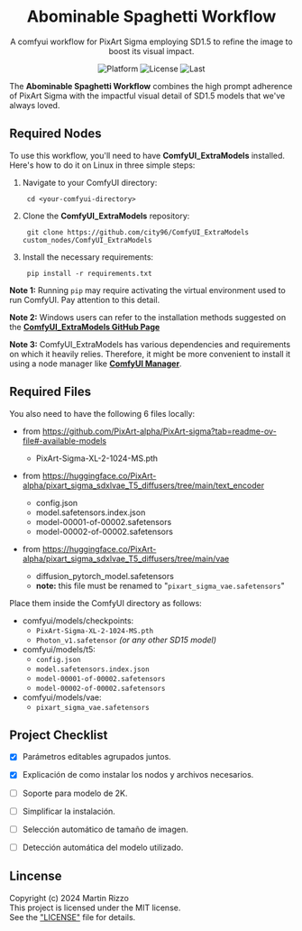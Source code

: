<h1 align="center">Abominable Spaghetti Workflow</h1>
<p align="center">A comfyui workflow for PixArt Sigma employing SD1.5 to refine the image to boost its visual impact.</p>
<p align="center">
<img alt="Platform" src="https://img.shields.io/badge/platform-ComfyUI-33F">
<img alt="License"  src="https://img.shields.io/github/license/martin-rizzo/AbominableSpaghetti?color=11D">
<img alt="Last"     src="https://img.shields.io/github/last-commit/martin-rizzo/AbominableSpaghetti">
</p>

<!--
# Abominable Spaghetti Workflow
-->

The **Abominable Spaghetti Workflow** combines the high prompt adherence of PixArt Sigma with the impactful visual detail of SD1.5 models that we've always loved.

## Required Nodes

To use this workflow, you'll need to have **ComfyUI_ExtraModels** installed. Here's how to do it on Linux in three simple steps:

1. Navigate to your ComfyUI directory:

        cd <your-comfyui-directory>

2. Clone the **ComfyUI_ExtraModels** repository:

        git clone https://github.com/city96/ComfyUI_ExtraModels custom_nodes/ComfyUI_ExtraModels
   
3. Install the necessary requirements:

        pip install -r requirements.txt

**Note 1:** Running `pip` may require activating the virtual environment used to run ComfyUI. Pay attention to this detail.

**Note 2:** Windows users can refer to the installation methods suggested on the **[ComfyUI_ExtraModels GitHub Page](https://github.com/city96/ComfyUI_ExtraModels?tab=readme-ov-file#installation)**

**Note 3:** ComfyUI_ExtraModels has various dependencies and requirements on which it heavily relies. Therefore, it might be more convenient to install it using a node manager like **[ComfyUI Manager](https://github.com/ltdrdata/ComfyUI-Manager)**.


## Required Files

You also need to have the following 6 files locally:

 - from https://github.com/PixArt-alpha/PixArt-sigma?tab=readme-ov-file#-available-models
    * PixArt-Sigma-XL-2-1024-MS.pth

 - from https://huggingface.co/PixArt-alpha/pixart_sigma_sdxlvae_T5_diffusers/tree/main/text_encoder
    * config.json
    * model.safetensors.index.json
    * model-00001-of-00002.safetensors
    * model-00002-of-00002.safetensors

 - from https://huggingface.co/PixArt-alpha/pixart_sigma_sdxlvae_T5_diffusers/tree/main/vae
    * diffusion_pytorch_model.safetensors
    * **note:** this file must be renamed to "`pixart_sigma_vae.safetensors`"

Place them inside the ComfyUI directory as follows:

 - comfyui/models/checkpoints:
     * `PixArt-Sigma-XL-2-1024-MS.pth`
     * `Photon_v1.safetensor` _(or any other SD15 model)_
 - comfyui/models/t5:
     * `config.json`
     * `model.safetensors.index.json`
     * `model-00001-of-00002.safetensors`
     * `model-00002-of-00002.safetensors`
 - comfyui/models/vae:
     * `pixart_sigma_vae.safetensors`


## Project Checklist

- [x] Parámetros editables agrupados juntos.
- [x] Explicación de como instalar los nodos y archivos necesarios.
- [ ] Soporte para modelo de 2K.
- [ ] Simplificar la instalación.
- [ ] Selección automático de tamaño de imagen.
- [ ] Detección automática del modelo utilizado.


## Lincense

Copyright (c) 2024 Martin Rizzo  
This project is licensed under the MIT license.  
See the ["LICENSE"](LICENSE) file for details.

